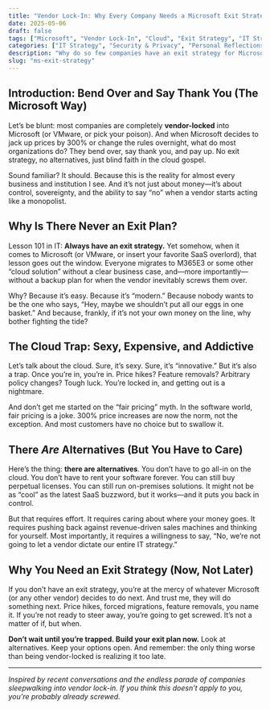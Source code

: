 ```yaml
---
title: "Vendor Lock-In: Why Every Company Needs a Microsoft Exit Strategy (But Almost None Have One)"
date: 2025-05-06
draft: false
tags: ["Microsoft", "Vendor Lock-In", "Cloud", "Exit Strategy", "IT Strategy", "Monopoly", "Alternatives", "M365", "On-Premises", "Pricing"]
categories: ["IT Strategy", "Security & Privacy", "Personal Reflections", "Infrastructure"]
description: "Why do so few companies have an exit strategy for Microsoft or VMware? Let's talk about vendor lock-in, cloud hype, and why you need a plan before the next price hike or policy change screws you over."
slug: "ms-exit-strategy"
---
```


## Introduction: Bend Over and Say Thank You (The Microsoft Way)

Let’s be blunt: most companies are completely **vendor-locked** into Microsoft (or VMware, or pick your poison). And when Microsoft decides to jack up prices by 300% or change the rules overnight, what do most organizations do? They bend over, say thank you, and pay up. No exit strategy, no alternatives, just blind faith in the cloud gospel.

Sound familiar? It should. Because this is the reality for almost every business and institution I see. And it’s not just about money—it’s about control, sovereignty, and the ability to say “no” when a vendor starts acting like a monopolist.

## Why Is There Never an Exit Plan?

Lesson 101 in IT: **Always have an exit strategy.** Yet somehow, when it comes to Microsoft (or VMware, or insert your favorite SaaS overlord), that lesson goes out the window. Everyone migrates to M365E3 or some other “cloud solution” without a clear business case, and—more importantly—without a backup plan for when the vendor inevitably screws them over.

Why? Because it’s easy. Because it’s “modern.” Because nobody wants to be the one who says, “Hey, maybe we shouldn’t put all our eggs in one basket.” And because, frankly, if it’s not your own money on the line, why bother fighting the tide?

## The Cloud Trap: Sexy, Expensive, and Addictive

Let’s talk about the cloud. Sure, it’s sexy. Sure, it’s “innovative.” But it’s also a trap. Once you’re in, you’re in. Price hikes? Feature removals? Arbitrary policy changes? Tough luck. You’re locked in, and getting out is a nightmare.

And don’t get me started on the “fair pricing” myth. In the software world, fair pricing is a joke. 300% price increases are now the norm, not the exception. And most customers have no choice but to swallow it.

## There *Are* Alternatives (But You Have to Care)

Here’s the thing: **there are alternatives**. You don’t have to go all-in on the cloud. You don’t have to rent your software forever. You can still buy perpetual licenses. You can still run on-premises solutions. It might not be as “cool” as the latest SaaS buzzword, but it works—and it puts you back in control.

But that requires effort. It requires caring about where your money goes. It requires pushing back against revenue-driven sales machines and thinking for yourself. Most importantly, it requires a willingness to say, “No, we’re not going to let a vendor dictate our entire IT strategy.”

## Why You Need an Exit Strategy (Now, Not Later)

If you don’t have an exit strategy, you’re at the mercy of whatever Microsoft (or any other vendor) decides to do next. And trust me, they will do something next. Price hikes, forced migrations, feature removals, you name it. If you’re not ready to steer away, you’re going to get screwed. It’s not a matter of if, but when.

**Don’t wait until you’re trapped. Build your exit plan now.** Look at alternatives. Keep your options open. And remember: the only thing worse than being vendor-locked is realizing it too late.

---

*Inspired by recent conversations and the endless parade of companies sleepwalking into vendor lock-in. If you think this doesn’t apply to you, you’re probably already screwed.*